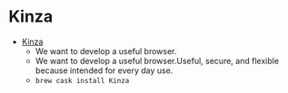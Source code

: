 # Kinza
- [Kinza](https://www.kinza.jp/en/)
  -  We want to develop a useful browser.
  - We want to develop a useful browser.Useful, secure, and flexible because intended for every day use.
  - `brew cask install Kinza`

